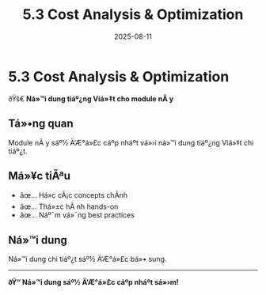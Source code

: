 ﻿---
title : "5.3 Cost Analysis & Optimization"
date : "2025-08-11"
weight : 1
chapter : false
pre : " <b> </b> "
---

# 5.3 Cost Analysis & Optimization

ðŸš€ **Ná»™i dung tiáº¿ng Viá»‡t cho module nÃ y**

## Tá»•ng quan

Module nÃ y sáº½ Ä‘Æ°á»£c cáº­p nháº­t vá»›i ná»™i dung tiáº¿ng Viá»‡t chi tiáº¿t.

## Má»¥c tiÃªu

- âœ… Há»c cÃ¡c concepts chÃ­nh
- âœ… Thá»±c hÃ nh hands-on
- âœ… Náº¯m vá»¯ng best practices

## Ná»™i dung

Ná»™i dung chi tiáº¿t sáº½ Ä‘Æ°á»£c bá»• sung.

---

**ðŸ“ Ná»™i dung sáº½ Ä‘Æ°á»£c cáº­p nháº­t sá»›m!**
